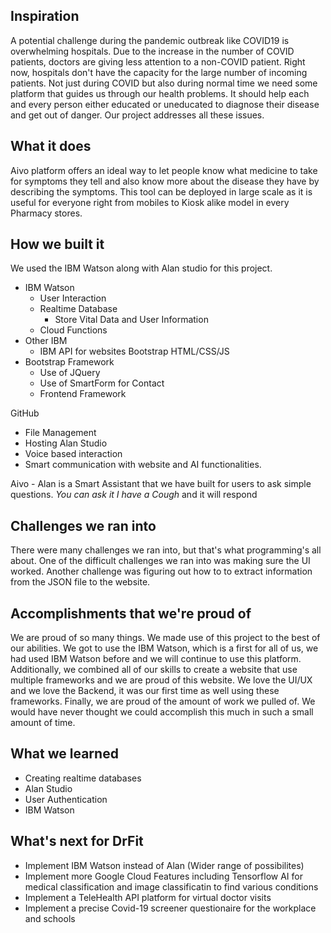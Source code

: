 ## Inspiration
A potential challenge during the pandemic outbreak like COVID19 is overwhelming hospitals. Due to the increase in the number of COVID patients, doctors are giving less attention to a non-COVID patient. Right now, hospitals don't have the capacity for the large number of incoming patients. Not just during COVID but also during normal time we need some platform that guides us through our health problems. It should help each and every person either educated or uneducated to diagnose their disease and get out of danger. Our project addresses all these issues. 

## What it does
Aivo platform offers an ideal way to let people know what medicine to take for symptoms they tell and also know more about the disease they have by describing the symptoms. This tool can be deployed in large scale as it is useful for everyone right from mobiles to Kiosk alike model in every Pharmacy stores. 

## How we built it
We used the IBM Watson along with Alan studio for this project.
* IBM Watson
  * User Interaction
  * Realtime Database
    * Store Vital Data and User Information
  * Cloud Functions
* Other IBM
  * IBM API for websites
Bootstrap HTML/CSS/JS
* Bootstrap Framework
  * Use of JQuery
  * Use of SmartForm for Contact
  * Frontend Framework

GitHub
  * File Management
  * Hosting
Alan Studio
  * Voice based interaction 
  * Smart communication with website and AI functionalities.

 Aivo - Alan is a Smart Assistant that we have built for users to ask simple questions. *You can ask it I have a Cough* and it will respond

## Challenges we ran into
There were many challenges we ran into, but that's what programming's all about. One of the difficult challenges we ran into was making sure the UI worked. Another challenge was figuring out how to to extract information from the JSON file to the website.

## Accomplishments that we're proud of
We are proud of so many things. We made use of this project to the best of our abilities. We got to use the IBM Watson, which is a first for all of us, we had used IBM Watson before and we will continue to use this platform. Additionally, we combined all of our skills to create a website that use multiple frameworks and we are proud of this website. We love the UI/UX and we love the Backend, it was our first time as well using these frameworks. Finally, we are proud of the amount of work we pulled of. We would have never thought we could accomplish this much in such a small amount of time.

## What we learned
* Creating realtime databases
* Alan Studio
* User Authentication
* IBM Watson
## What's next for DrFit
* Implement IBM Watson instead of Alan (Wider range of possibilites)
* Implement more Google Cloud Features including Tensorflow AI for medical classification and image classificatin to find various conditions
* Implement a TeleHealth API platform for virtual doctor visits
* Implement a precise Covid-19 screener questionaire for the workplace and schools
